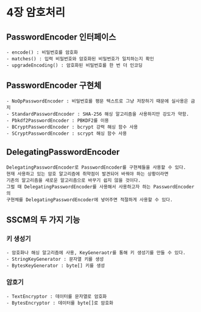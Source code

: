 # 4장 암호처리

## PasswordEncoder 인터페이스
    - encode() : 비밀번호를 암호화
    - matches() : 입력 비밀번호와 암호화된 비밀번호가 일치하는지 확인
    - upgradeEncoding() : 암호화된 비밀번호를 한 번 더 인코딩

## PasswordEncoder 구현체
    - NoOpPasswordEncoder : 비밀번호를 평문 텍스트로 그냥 저장하기 때문에 실사용은 금지
    - StandardPasswordEncoder : SHA-256 해싱 알고리즘을 사용하지만 강도가 약함.
    - Pbkdf2PasswordEncoder : PBKDF2를 이용
    - BCryptPasswordEncoder : bcrypt 강력 해싱 함수 사용
    - SCryptPasswordEncoder : scrypt 해싱 함수 사용

## DelegatingPasswordEncoder
    DelegatingPasswordEncoder로 PasswordEncoder를 구현체들을 사용할 수 있다.
    현재 사용하고 있는 암호 알고리즘에 취약점이 발견되어 바꿔야 하는 상황이라면
    기존의 알고리즘을 새로운 알고리즘으로 바꾸기 쉽지 않을 것이다.
    그럴 때 DelegatingPasswordEncoder를 사용해서 사용하고자 하는 PasswordEncoder의
    구현체를 DelegatingPasswordEncoder에 넣어주면 적절하게 사용할 수 있다.

## SSCM의 두 가지 기능
    
### 키 생성기
    - 암호화나 해싱 알고리즘에 사용, KeyGeneraotr를 통해 키 생성기를 만들 수 있다.
    - StringKeyGenerator : 문자열 키를 생성
    - BytesKeyGenerator : byte[] 키를 생성

### 암호기
    - TextEncryptor : 데이터를 문자열로 암호화
    - BytesEncryptor : 데이터를 byte[]로 암호화